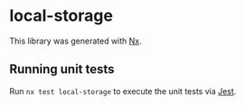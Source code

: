 # local-storage

This library was generated with [Nx](https://nx.dev).

## Running unit tests

Run `nx test local-storage` to execute the unit tests via [Jest](https://jestjs.io).

